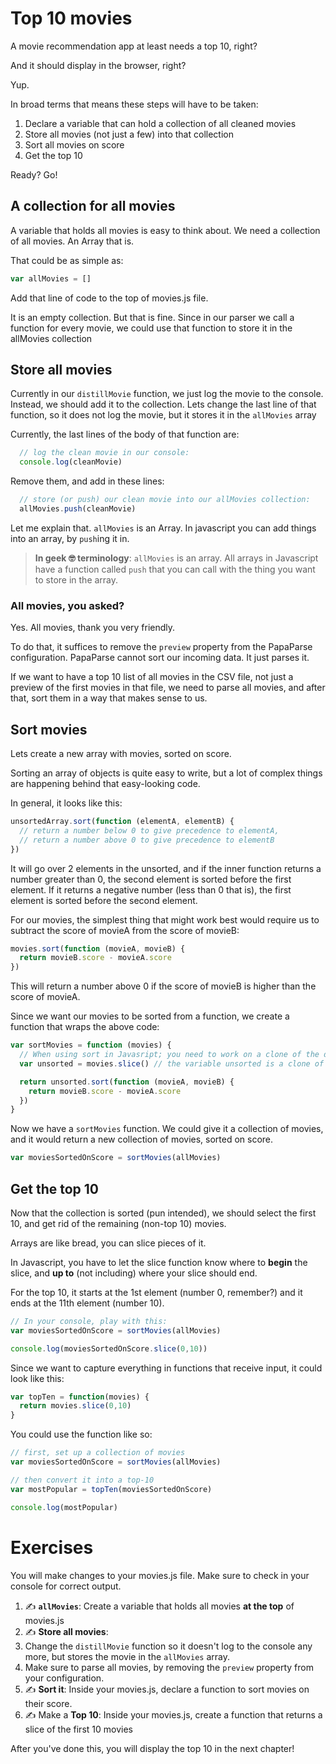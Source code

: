 # Top 10 movies

A movie recommendation app at least needs a top 10, right?

And it should display in the browser, right?

Yup.

In broad terms that means these steps will have to be taken:
1. Declare a variable that can hold a collection of all cleaned movies
1. Store all movies (not just a few) into that collection
1. Sort all movies on score
1. Get the top 10

Ready? Go!

## A collection for all movies

A variable that holds all movies is easy to think about. We need a collection of all movies. An Array that is.

That could be as simple as:
```js
var allMovies = []
```

Add that line of code to the top of movies.js file.

It is an empty collection. But that is fine. Since in our parser we call a function for every movie, we could use that function to store it in the allMovies collection

## Store all movies

Currently in our `distillMovie` function, we just log the movie to the console. Instead, we should add it to the collection.
Lets change the last line of that function, so it does not log the movie, but it stores it in the `allMovies` array

Currently, the last lines of the body of that function are:
```js
  // log the clean movie in our console:
  console.log(cleanMovie)
```

Remove them, and add in these lines:

```js
  // store (or push) our clean movie into our allMovies collection:
  allMovies.push(cleanMovie)
```

Let me explain that. `allMovies` is an Array. In javascript you can add things into an array, by `push`ing it in.

> **In geek 🤓 terminology**: `allMovies` is an array. All arrays in Javascript have a function called `push` that you can call with the thing you want to store in the array.

### All movies, you asked?

Yes. All movies, thank you very friendly.

To do that, it suffices to remove the `preview` property from the PapaParse configuration. PapaParse cannot sort our incoming data. It just parses it.

If we want to have a top 10 list of all movies in the CSV file, not just a preview of the first movies in that file, we need to parse all movies, and after that, sort them in a way that makes sense to us.

## Sort movies

Lets create a new array with movies, sorted on score.

Sorting an array of objects is quite easy to write, but a lot of complex things are happening behind that easy-looking code.

In general, it looks like this:
```js
unsortedArray.sort(function (elementA, elementB) {
  // return a number below 0 to give precedence to elementA,
  // return a number above 0 to give precedence to elementB
})
```

It will go over 2 elements in the unsorted, and if the inner function returns a number greater than 0, the second element is sorted before the first element. If it returns a negative number (less than 0 that is), the first element is sorted before the second element.

For our movies, the simplest thing that might work best would require us to subtract the score of movieA from the score of movieB:
```js
movies.sort(function (movieA, movieB) {
  return movieB.score - movieA.score
})
```
This will return a number above 0 if the score of movieB is higher than the score of movieA.

Since we want our movies to be sorted from a function, we create a function that wraps the above code:
```js
var sortMovies = function (movies) {
  // When using sort in Javasript; you need to work on a clone of the data.
  var unsorted = movies.slice() // the variable unsorted is a clone of the movies variable

  return unsorted.sort(function (movieA, movieB) {
    return movieB.score - movieA.score
  })
}
```

Now we have a `sortMovies` function. We could give it a collection of movies, and it would return a new collection of movies, sorted on score.

```js
var moviesSortedOnScore = sortMovies(allMovies)
```

## Get the top 10

Now that the collection is sorted (pun intended), we should select the first 10, and get rid of the remaining (non-top 10) movies.

Arrays are like bread, you can slice pieces of it.

In Javascript, you have to let the slice function know where to **begin** the slice, and **up to** (not including) where your slice should end.

For the top 10, it starts at the 1st element (number 0, remember?) and it ends at the 11th element (number 10).

```js
// In your console, play with this:
var moviesSortedOnScore = sortMovies(allMovies)

console.log(moviesSortedOnScore.slice(0,10))
```

Since we want to capture everything in functions that receive input, it could look like this:

```js
var topTen = function(movies) {
  return movies.slice(0,10)
}
```

You could use the function like so:
```js
// first, set up a collection of movies
var moviesSortedOnScore = sortMovies(allMovies)

// then convert it into a top-10
var mostPopular = topTen(moviesSortedOnScore)

console.log(mostPopular)
```

# Exercises

You will make changes to your movies.js file. Make sure to check in your console for correct output.

1. ✍️  **`allMovies`**: Create a variable that holds all movies **at the top** of movies.js
1. ✍️  **Store all movies**:
  1. Change the `distillMovie` function so it doesn't log to the console any more, but stores the movie in the `allMovies` array.
  1. Make sure to parse all movies, by removing the `preview` property from your configuration.
1. ✍️ **Sort it**: Inside your movies.js, declare a function to sort movies on their score.
1. ✍️ Make a **Top 10**: Inside your movies.js, create a function that returns a slice of the first 10 movies

After you've done this, you will display the top 10 in the next chapter!
